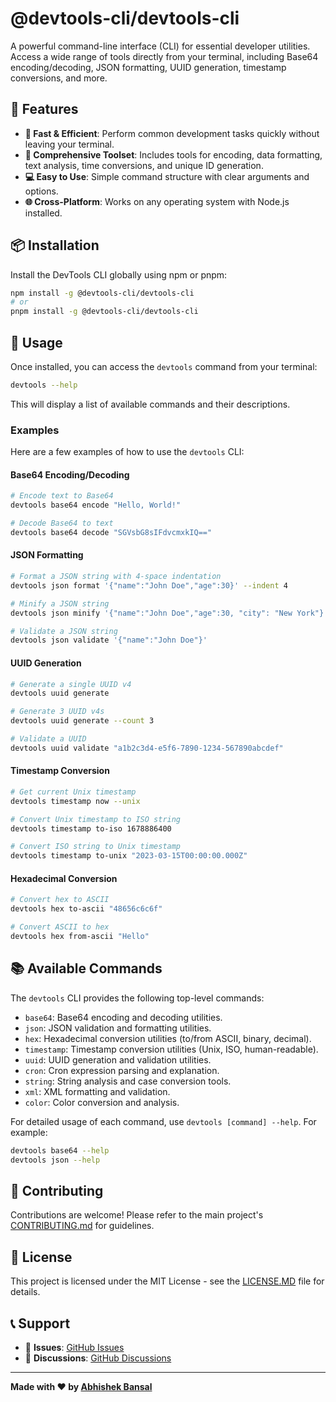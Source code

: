 # @devtools-cli/devtools-cli

A powerful command-line interface (CLI) for essential developer utilities. Access a wide range of tools directly from your terminal, including Base64 encoding/decoding, JSON formatting, UUID generation, timestamp conversions, and more.

## 🌟 Features

-   **🚀 Fast & Efficient**: Perform common development tasks quickly without leaving your terminal.
-   **🔧 Comprehensive Toolset**: Includes tools for encoding, data formatting, text analysis, time conversions, and unique ID generation.
-   **💻 Easy to Use**: Simple command structure with clear arguments and options.
-   **🌐 Cross-Platform**: Works on any operating system with Node.js installed.

## 📦 Installation

Install the DevTools CLI globally using npm or pnpm:

```bash
npm install -g @devtools-cli/devtools-cli
# or
pnpm install -g @devtools-cli/devtools-cli
```

## 🚀 Usage

Once installed, you can access the `devtools` command from your terminal:

```bash
devtools --help
```

This will display a list of available commands and their descriptions.

### Examples

Here are a few examples of how to use the `devtools` CLI:

#### Base64 Encoding/Decoding

```bash
# Encode text to Base64
devtools base64 encode "Hello, World!"

# Decode Base64 to text
devtools base64 decode "SGVsbG8sIFdvcmxkIQ=="
```

#### JSON Formatting

```bash
# Format a JSON string with 4-space indentation
devtools json format '{"name":"John Doe","age":30}' --indent 4

# Minify a JSON string
devtools json minify '{"name":"John Doe","age":30, "city": "New York"}'

# Validate a JSON string
devtools json validate '{"name":"John Doe"}'
```

#### UUID Generation

```bash
# Generate a single UUID v4
devtools uuid generate

# Generate 3 UUID v4s
devtools uuid generate --count 3

# Validate a UUID
devtools uuid validate "a1b2c3d4-e5f6-7890-1234-567890abcdef"
```

#### Timestamp Conversion

```bash
# Get current Unix timestamp
devtools timestamp now --unix

# Convert Unix timestamp to ISO string
devtools timestamp to-iso 1678886400

# Convert ISO string to Unix timestamp
devtools timestamp to-unix "2023-03-15T00:00:00.000Z"
```

#### Hexadecimal Conversion

```bash
# Convert hex to ASCII
devtools hex to-ascii "48656c6c6f"

# Convert ASCII to hex
devtools hex from-ascii "Hello"
```

## 📚 Available Commands

The `devtools` CLI provides the following top-level commands:

-   `base64`: Base64 encoding and decoding utilities.
-   `json`: JSON validation and formatting utilities.
-   `hex`: Hexadecimal conversion utilities (to/from ASCII, binary, decimal).
-   `timestamp`: Timestamp conversion utilities (Unix, ISO, human-readable).
-   `uuid`: UUID generation and validation utilities.
-   `cron`: Cron expression parsing and explanation.
-   `string`: String analysis and case conversion tools.
-   `xml`: XML formatting and validation.
-   `color`: Color conversion and analysis.

For detailed usage of each command, use `devtools [command] --help`. For example:

```bash
devtools base64 --help
devtools json --help
```

## 🤝 Contributing

Contributions are welcome! Please refer to the main project's [CONTRIBUTING.md](https://github.com/abhishekbansal/devtools/blob/master/CONTRIBUTING.md) for guidelines.

## 📄 License

This project is licensed under the MIT License - see the [LICENSE.MD](../../LICENSE.MD) file for details.

## 📞 Support

-   🐛 **Issues**: [GitHub Issues](https://github.com/abhishekbansal/devtools/issues)
-   💬 **Discussions**: [GitHub Discussions](https://github.com/abhishekbansal/devtools/discussions)

---

**Made with ❤️ by [Abhishek Bansal](https://github.com/abhishekbansal)**